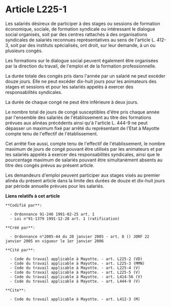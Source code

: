 # Article L225-1

Les salariés désireux de participer à des stages ou sessions de formation économique, sociale, de formation syndicale ou
intéressant le dialogue social organisés, soit par des centres rattachés à des organisations syndicales de salariés reconnues
représentatives au sens de l'article L. 412-3, soit par des instituts spécialisés, ont droit, sur leur demande, à un ou
plusieurs congés.

Les formations sur le dialogue social peuvent également être organisées par la direction du travail, de l'emploi et de la
formation professionnelle.

La durée totale des congés pris dans l'année par un salarié ne peut excéder douze jours. Elle ne peut excéder dix-huit jours
pour les animateurs des stages et sessions et pour les salariés appelés à exercer des responsabilités syndicales.

La durée de chaque congé ne peut être inférieure à deux jours.

Le nombre total de jours de congé susceptibles d'être pris chaque année par l'ensemble des salariés de l'établissement au
titre des formations prévues aux alinéas précédents ainsi qu'à l'article L. 444-9 ne peut dépasser un maximum fixé par arrêté
du représentant de l'Etat à Mayotte compte tenu de l'effectif de l'établissement.

Cet arrêté fixe aussi, compte tenu de l'effectif de l'établissement, le nombre maximum de jours de congé pouvant être
utilisés par les animateurs et par les salariés appelés à exercer des responsabilités syndicales, ainsi que le pourcentage
maximum de salariés pouvant être simultanément absents au titre des congés prévus au présent article.

Les demandeurs d'emploi peuvent participer aux stages visés au premier alinéa du présent article dans la limite des durées de
douze et dix-huit jours par période annuelle prévues pour les salariés.

**Liens relatifs à cet article**

	**Codifié par**:

	  - Ordonnance 91-246 1991-02-25 art. 1
	  - Loi n°91-1379 1991-12-28 art. 1 (ratification)

	**Créé par**:

	  - Ordonnance n°2005-44 du 20 janvier 2005 - art. 8 () JORF 22 janvier 2005 en vigueur le 1er janvier 2006

	**Cité par**:

	  - Code du travail applicable à Mayotte. - art. L225-2 (VD)
	  - Code du travail applicable à Mayotte. - art. L225-3 (MMN)
	  - Code du travail applicable à Mayotte. - art. L225-4 (V)
	  - Code du travail applicable à Mayotte. - art. L225-5 (V)
	  - Code du travail applicable à Mayotte. - art. L414-56 (V)
	  - Code du travail applicable à Mayotte. - art. L444-9 (V)

	**Cite**:

	  - Code du travail applicable à Mayotte. - art. L412-3 (M)
